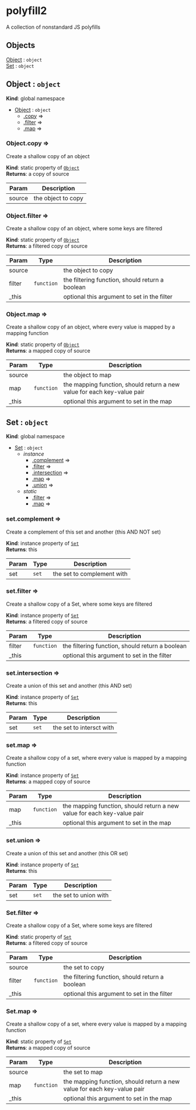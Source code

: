 # polyfill2
A collection of nonstandard JS polyfills

## Objects

<dl>
<dt><a href="#Object">Object</a> : <code>object</code></dt>
<dd></dd>
<dt><a href="#Set">Set</a> : <code>object</code></dt>
<dd></dd>
</dl>

<a name="Object"></a>

## Object : <code>object</code>
**Kind**: global namespace  

* [Object](#Object) : <code>object</code>
    * [.copy](#Object.copy) ⇒
    * [.filter](#Object.filter) ⇒
    * [.map](#Object.map) ⇒

<a name="Object.copy"></a>

### Object.copy ⇒
Create a shallow copy of an object

**Kind**: static property of <code>[Object](#Object)</code>  
**Returns**: a copy of source  

| Param | Description |
| --- | --- |
| source | the object to copy |

<a name="Object.filter"></a>

### Object.filter ⇒
Create a shallow copy of an object, where some keys are filtered

**Kind**: static property of <code>[Object](#Object)</code>  
**Returns**: a filtered copy of source  

| Param | Type | Description |
| --- | --- | --- |
| source |  | the object to copy |
| filter | <code>function</code> | the filtering function, should return a boolean |
| _this |  | optional this argument to set in the filter |

<a name="Object.map"></a>

### Object.map ⇒
Create a shallow copy of an object, where every value is mapped by a mapping function

**Kind**: static property of <code>[Object](#Object)</code>  
**Returns**: a mapped copy of source  

| Param | Type | Description |
| --- | --- | --- |
| source |  | the object to map |
| map | <code>function</code> | the mapping function, should return a new value for each key-value pair |
| _this |  | optional this argument to set in the map |

<a name="Set"></a>

## Set : <code>object</code>
**Kind**: global namespace  

* [Set](#Set) : <code>object</code>
    * _instance_
        * [.complement](#Set+complement) ⇒
        * [.filter](#Set+filter) ⇒
        * [.intersection](#Set+intersection) ⇒
        * [.map](#Set+map) ⇒
        * [.union](#Set+union) ⇒
    * _static_
        * [.filter](#Set.filter) ⇒
        * [.map](#Set.map) ⇒

<a name="Set+complement"></a>

### set.complement ⇒
Create a complement of this set and another (this AND NOT set)

**Kind**: instance property of <code>[Set](#Set)</code>  
**Returns**: this  

| Param | Type | Description |
| --- | --- | --- |
| set | <code>set</code> | the set to complement with |

<a name="Set+filter"></a>

### set.filter ⇒
Create a shallow copy of a Set, where some keys are filtered

**Kind**: instance property of <code>[Set](#Set)</code>  
**Returns**: a filtered copy of source  

| Param | Type | Description |
| --- | --- | --- |
| filter | <code>function</code> | the filtering function, should return a boolean |
| _this |  | optional this argument to set in the filter |

<a name="Set+intersection"></a>

### set.intersection ⇒
Create a union of this set and another (this AND set)

**Kind**: instance property of <code>[Set](#Set)</code>  
**Returns**: this  

| Param | Type | Description |
| --- | --- | --- |
| set | <code>set</code> | the set to intersct with |

<a name="Set+map"></a>

### set.map ⇒
Create a shallow copy of a set, where every value is mapped by a mapping function

**Kind**: instance property of <code>[Set](#Set)</code>  
**Returns**: a mapped copy of source  

| Param | Type | Description |
| --- | --- | --- |
| map | <code>function</code> | the mapping function, should return a new value for each key-value pair |
| _this |  | optional this argument to set in the map |

<a name="Set+union"></a>

### set.union ⇒
Create a union of this set and another (this OR set)

**Kind**: instance property of <code>[Set](#Set)</code>  
**Returns**: this  

| Param | Type | Description |
| --- | --- | --- |
| set | <code>set</code> | the set to union with |

<a name="Set.filter"></a>

### Set.filter ⇒
Create a shallow copy of a Set, where some keys are filtered

**Kind**: static property of <code>[Set](#Set)</code>  
**Returns**: a filtered copy of source  

| Param | Type | Description |
| --- | --- | --- |
| source |  | the set to copy |
| filter | <code>function</code> | the filtering function, should return a boolean |
| _this |  | optional this argument to set in the filter |

<a name="Set.map"></a>

### Set.map ⇒
Create a shallow copy of a set, where every value is mapped by a mapping function

**Kind**: static property of <code>[Set](#Set)</code>  
**Returns**: a mapped copy of source  

| Param | Type | Description |
| --- | --- | --- |
| source |  | the set to map |
| map | <code>function</code> | the mapping function, should return a new value for each key-value pair |
| _this |  | optional this argument to set in the map |

